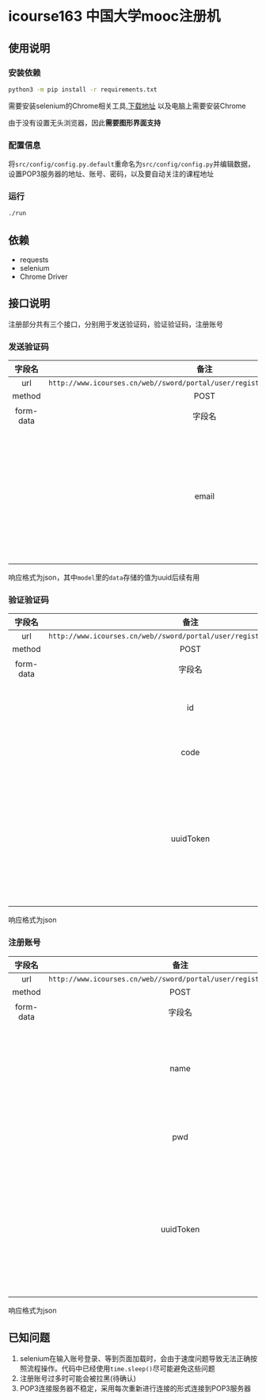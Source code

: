 # icourse163 中国大学mooc注册机

## 使用说明

### 安装依赖

```bash
python3 -m pip install -r requirements.txt
```

需要安装selenium的Chrome相关工具,[下载地址](http://chromedriver.chromium.org/)
以及电脑上需要安装Chrome

由于没有设置无头浏览器，因此**需要图形界面支持**

### 配置信息

将`src/config/config.py.default`重命名为`src/config/config.py`并编辑数据，设置POP3服务器的地址、账号、密码，以及要自动关注的课程地址

### 运行

```bash
./run
```

## 依赖

- requests
- selenium
- Chrome Driver

## 接口说明

注册部分共有三个接口，分别用于发送验证码，验证验证码，注册账号

### 发送验证码

|字段名|备注||
|:---:|:---:|:---:|
|url|`http://www.icourses.cn/web//sword/portal/user/register/rg/getRegeditEmailCode`||
|method|POST||
|form-data|字段名|备注|
||email|要接受验证码的邮箱地址|

响应格式为json，其中`model`里的`data`存储的值为uuid后续有用

### 验证验证码


|字段名|备注||
|:---:|:---:|:---:|
|url|`http://www.icourses.cn/web//sword/portal/user/register/cm/validateCode`||
|method|POST||
|form-data|字段名|备注|
||id|邮箱地址|
||code|验证码|
||uuidToken|发送验证码时返回的数据|

响应格式为json


### 注册账号


|字段名|备注||
|:---:|:---:|:---:|
|url|`http://www.icourses.cn/web//sword/portal/user/register/rg/regedit`||
|method|POST||
|form-data|字段名|备注|
||name|用户名(不是邮箱)|
||pwd|用户密码|
||uuidToken|发送验证码时返回的数据|

响应格式为json

## 已知问题

1. selenium在输入账号登录、等到页面加载时，会由于速度问题导致无法正确按照流程操作。代码中已经使用`time.sleep()`尽可能避免这些问题
2. 注册账号过多时可能会被拉黑(待确认)
3. POP3连接服务器不稳定，采用每次重新进行连接的形式连接到POP3服务器